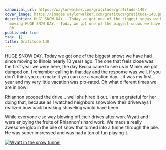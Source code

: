 ```yaml
---
canonical_url: https://waylonwalker.com/gratitude/gratitude-140/
cover_image: https://images.waylonwalker.com/gratitude/gratitude-140.png
description: HUGE SNOW DAY.  Today we got one of the biggest snows we have had since
  moving HUGE SNOW DAY.  Today we got one of the biggest snows we have had since moving
  Rh
published: true
tags: []
title: Gratitude 140
---
```


HUGE SNOW DAY.  Today we got one of the biggest snows we have had since moving to Illinois nearly 10 years ago.  The one that feels close was the first year we were here, the day Becca came to see us in Minier we got dumped on.  I remember calling in that day and the response was well, if you don't think you can make it you can use a vacation day.... it was my first year and my very little vacation was pro-rated.  Oh what different times we are in now!

Rhiannon scooped the drive... well she hired it out.  I am so grateful for her doing that, because as I watched neighbors snowblow their driveways I realized how back breaking shoveling would have been.

While everyone else way blowing off their drives after work Wyatt and I were enjoying the fruits of Rhiannon's hard work.  We made a really awesome igloo in the pile of snow that turned into a tunnel through the pile.  He was super impressed and was had a ton of fun playing it.

[![Wyatt in the snow tunnel](https://images.waylonwalker.com/wyatt-snow-tunnel-2022.webp)](https://images.waylonwalker.com/wyatt-snow-tunnel-2022-full.webp)